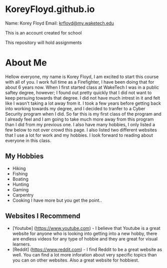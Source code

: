 # KoreyFloyd.github.io

Name: Korey Floyd
Email: krfloyd@my.waketech.edu

This is an account created for school

This repository will hold assignments

# About Me
Hellow everyone, my name is Korey Floyd, I am excited to start this course with all of you. I work full time as a Firefighter, I have been doing that for about 6 years now. When I first started class at WakeTech I was in a public saftey degree, however; I found out pretty quickly that I did not want to keep persuing towards that degree. I did not have much intrest in it and felt like I wasn't taking a lot away from it. I took a few years before getting back into working towards my degree, and I decided to tranfer to a Cyber Security program when I did. So far this is my first class of the program and I already feel and I am going to take much more away from this program than I did from my previous one. I also have many hobbies, I only listed a few below to not over crowd this page. I also listed two different websites that I use a lot for work and my hobbies. I look forward to reading about everyone in this class.
## My Hobbies
* Hiking
* Fishing
* Boating
* Hunting
* Gaming
* Carpentry
* Cooking
    I have more but you get the point..
## Websites I Recommend
- [Youtube] (https://www.youtube.com) - I believe that Youtube is a great website for anyone who is looking into getting into a new hobby, there are endless videos for any type of hobbie and they are great for visual learners.
- [Reddit] (https://www.reddit.com) - I find Reddit to be a great website as well. You can find a lot more inforation about very specific topics than you can on other websites. Also a great website for hobbiest. 
    

    

        


